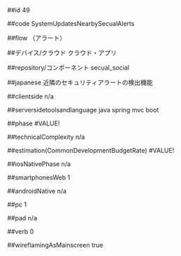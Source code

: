 ##id
49

##code
SystemUpdatesNearbySecualAlerts

##flow
（アラート）

##デバイス/クラウド
クラウド・アプリ

##repository/コンポーネント
secual_social

##japanese
近隣のセキュリティアラートの検出機能

##clientside
n/a

##serversidetoolsandlanguage
java spring mvc boot

##phase
#VALUE!

##technicalComplexity
n/a

##estimation(CommonDevelopmentBudgetRate)
#VALUE!

##iosNativePhase
n/a

##smartphonesWeb
1

##androidNative
n/a

##pc
1

##pad
n/a

##verb
0

##wireflamingAsMainscreen
true

